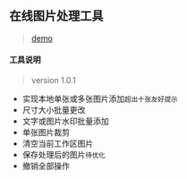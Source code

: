 
## 在线图片处理工具
>[demo](http://htmlpreview.github.io/?https://github.com/DemoJin/imgTools/blob/master/pictools.html "在线图片处理工具") 
#### 工具说明

>version 1.0.1

* 实现本地单张或多张图片添加`超出十张友好提示`
* 尺寸大小批量更改
* 文字或图片水印批量添加
* 单张图片裁剪
* 清空当前工作区图片
* 保存处理后的图片`待优化`
* 撤销全部操作